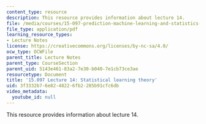 ```yaml
---
content_type: resource
description: This resource provides information about lecture 14.
file: /media/courses/15-097-prediction-machine-learning-and-statistics-spring-2012/3f3332b76e8248226fb2285b91cfc6db_MIT15_097S12_lec14.pdf
file_type: application/pdf
learning_resource_types:
- Lecture Notes
license: https://creativecommons.org/licenses/by-nc-sa/4.0/
ocw_type: OCWFile
parent_title: Lecture Notes
parent_type: CourseSection
parent_uid: 5143e461-83a2-7e30-b040-7e1cb73ce3ae
resourcetype: Document
title: '15.097 Lecture 14: Statistical learning theory'
uid: 3f3332b7-6e82-4822-6fb2-285b91cfc6db
video_metadata:
  youtube_id: null
---
```

This resource provides information about lecture 14.